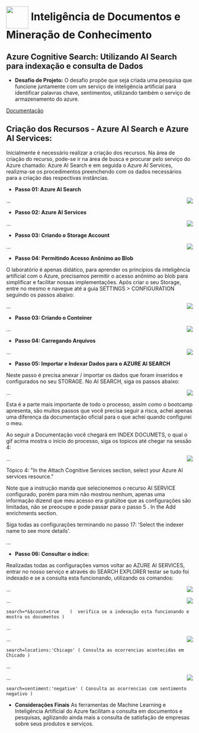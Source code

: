 <h1>
    <a href="https://www.dio.me/">
     <img align="center" width="60px" src="https://hermes.dio.me/lab_projects/badges/619af8f8-d138-4e40-9d48-fec7b318e44d.png"></a>
    <span> 
Inteligência de Documentos e Mineração de Conhecimento</span>
</h1>

## Azure Cognitive Search: Utilizando AI Search para indexação e consulta de Dados

- **Desafio de Projeto:**
O desafio propõe que seja criada uma pesquisa que funcione juntamente com um serviço de inteligência artificial para identificar palavras chave, sentimentos, utilizando também o serviço de armazenamento do azure.

[Documentação](https://microsoftlearning.github.io/mslearn-ai-fundamentals/Instructions/Labs/11-ai-search.html)

## Criação dos Recursos - Azure AI Search e Azure AI Services:
Inicialmente é necessário realizar a criação dos recursos. Na área de criação do recurso, pode-se ir na área de busca e procurar pelo serviço do Azure chamado: Azure AI Search e em seguida o Azure AI Services, realizma-se os procedimentos preenchendo com os dados necessários para a criação das respectivas instâncias.


- **Passo 01: Azure AI Search**
<img align="right" src="https://github.com/carlossilvacosta/Microsoft-Azure-AI-Fundamentals-DIO/blob/main/Imagens/Intelig%C3%AAncia%20de%20Documentos%20e%20Minera%C3%A7%C3%A3o%20de%20Conhecimento%20-%20DP04/gif00.gif" width=""/>

...

- **Passo 02: Azure AI Services**
<img align="right" src="https://github.com/carlossilvacosta/Microsoft-Azure-AI-Fundamentals-DIO/blob/main/Imagens/Intelig%C3%AAncia%20de%20Documentos%20e%20Minera%C3%A7%C3%A3o%20de%20Conhecimento%20-%20DP04/gif01.gif" width=""/>

...

- **Passo 03: Criando o Storage Account**
<img align="right" src="https://github.com/carlossilvacosta/Microsoft-Azure-AI-Fundamentals-DIO/blob/main/Imagens/Intelig%C3%AAncia%20de%20Documentos%20e%20Minera%C3%A7%C3%A3o%20de%20Conhecimento%20-%20DP04/gif02.gif" width=""/>

...

- **Passo 04: Permitindo Acesso Anônimo ao Blob**

O laboratório é apenas didático, para aprender os princípios da inteligência artificial com o Azure, precisamos permitir o acesso anônimo ao blob para simplificar e facilitar nossas implementações. Após criar o seu Storage, entre no mesmo e navegue até a guia SETTINGS > CONFIGURATION seguindo os passos abaixo:

<img align="right" src="https://github.com/carlossilvacosta/Microsoft-Azure-AI-Fundamentals-DIO/blob/main/Imagens/Intelig%C3%AAncia%20de%20Documentos%20e%20Minera%C3%A7%C3%A3o%20de%20Conhecimento%20-%20DP04/gif03.gif" width=""/>

...

- **Passo 03: Criando o Conteiner**
<img align="right" src="https://github.com/carlossilvacosta/Microsoft-Azure-AI-Fundamentals-DIO/blob/main/Imagens/Intelig%C3%AAncia%20de%20Documentos%20e%20Minera%C3%A7%C3%A3o%20de%20Conhecimento%20-%20DP04/gif04.gif" width=""/>

...

- **Passo 04: Carregando Arquivos**
<img align="right" src="https://github.com/carlossilvacosta/Microsoft-Azure-AI-Fundamentals-DIO/blob/main/Imagens/Intelig%C3%AAncia%20de%20Documentos%20e%20Minera%C3%A7%C3%A3o%20de%20Conhecimento%20-%20DP04/gif05.gif" width=""/>

...

- **Passo 05: Importar e Indexar Dados para o AZURE AI SEARCH**

Neste passo é precisa anexar / importar os dados que foram inseridos e configurados no seu STORAGE. No AI SEARCH, siga os passos abaixo:

<img align="right" src="https://github.com/carlossilvacosta/Microsoft-Azure-AI-Fundamentals-DIO/blob/main/Imagens/Intelig%C3%AAncia%20de%20Documentos%20e%20Minera%C3%A7%C3%A3o%20de%20Conhecimento%20-%20DP04/gif06.gif" width=""/>

...

Esta é a parte mais importante de todo o processo, assim como o bootcamp apresenta, são muitos passos que você precisa seguir a risca, achei apenas uma diferença da documentação oficial para o que achei quando configurei o meu.

Ao seguir a Documentação você chegará em INDEX DOCUMETS, o qual o gif acima mostra o início do processo, siga os topicos até chegar na sessão 4:

<img align="right" src="https://raw.githubusercontent.com/carlossilvacosta/Microsoft-Azure-AI-Fundamentals-DIO/main/Imagens/Intelig%C3%AAncia%20de%20Documentos%20e%20Minera%C3%A7%C3%A3o%20de%20Conhecimento%20-%20DP04/foto00.png" width=""/>

...

Tópico 4: "In the Attach Cognitive Services section, select your Azure AI services resource."

Note que a instrução manda que selecionemos o recurso AI SERVICE configurado, porém para mim não mostrou nenhum, apenas uma informação dizend que meu acesso era gratúitoe que as configurações são limitadas, não se preocupe e pode passar para o passo 5 . In the Add enrichments section.

Siga todas as configurações terminando no passo 17: 'Select the indexer name to see more details'.

...

- **Passo 06: Consultar o índice:**

Realizadas todas as configurações vamos voltar ao AZURE AI SERVICES, entrar no nosso serviço e através do SEARCH EXPLORER testar se tudo foi indexado e se a consulta esta funcionando, utilizando os comandos:

<img align="right" src="https://raw.githubusercontent.com/carlossilvacosta/Microsoft-Azure-AI-Fundamentals-DIO/main/Imagens/Intelig%C3%AAncia%20de%20Documentos%20e%20Minera%C3%A7%C3%A3o%20de%20Conhecimento%20-%20DP04/foto01.png" width=""/>

...

<img align="right" src="https://raw.githubusercontent.com/carlossilvacosta/Microsoft-Azure-AI-Fundamentals-DIO/main/Imagens/Intelig%C3%AAncia%20de%20Documentos%20e%20Minera%C3%A7%C3%A3o%20de%20Conhecimento%20-%20DP04/foto02.png" width=""/>

...

```
search=*&$count=true    (  verifica se a indexação esta funcionando e mostra os documentos )
```
...

<img align="right" src="https://raw.githubusercontent.com/carlossilvacosta/Microsoft-Azure-AI-Fundamentals-DIO/main/Imagens/Intelig%C3%AAncia%20de%20Documentos%20e%20Minera%C3%A7%C3%A3o%20de%20Conhecimento%20-%20DP04/foto03.png" width=""/>

...
 
```
search=locations:'Chicago' ( Consulta as ocorrencias acontecidas em Chicado )
```
...

<img align="right" src="https://raw.githubusercontent.com/carlossilvacosta/Microsoft-Azure-AI-Fundamentals-DIO/main/Imagens/Intelig%C3%AAncia%20de%20Documentos%20e%20Minera%C3%A7%C3%A3o%20de%20Conhecimento%20-%20DP04/foto04.png" width=""/>

...

```
search=sentiment:'negative' ( Consulta as ocorrencias com sentimento negativo )
```

- **Considerações Finais**
As ferramentas de Machine Learning e Inteligência Artificial do Azure facilitam a consulta em documentos e pesquisas, agilizando ainda mais a consulta de satisfação de empresas sobre seus produtos e serviços.